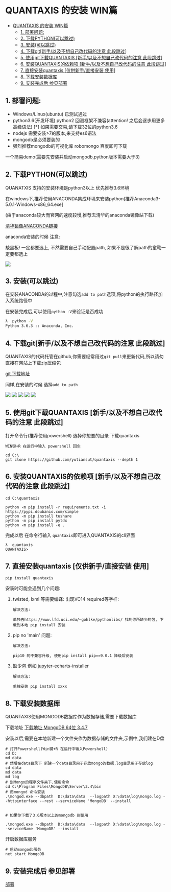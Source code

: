 # QUANTAXIS 的安装 WIN篇
<!-- TOC -->

- [QUANTAXIS 的安装 WIN篇](#quantaxis-的安装-win篇)
    - [1. 部署问题:](#1-部署问题)
    - [2. 下载PYTHON(可以跳过)](#2-下载python可以跳过)
    - [3. 安装(可以跳过)](#3-安装可以跳过)
    - [4. 下载git[新手/以及不想自己改代码的注意 此段跳过]](#4-下载git新手以及不想自己改代码的注意-此段跳过)
    - [5. 使用git下载QUANTAXIS [新手/以及不想自己改代码的注意 此段跳过]](#5-使用git下载quantaxis-新手以及不想自己改代码的注意-此段跳过)
    - [6. 安装QUANTAXIS的依赖项 [新手/以及不想自己改代码的注意 此段跳过]](#6-安装quantaxis的依赖项-新手以及不想自己改代码的注意-此段跳过)
    - [7. 直接安装quantaxis [仅供新手/直接安装 使用]](#7-直接安装quantaxis-仅供新手直接安装-使用)
    - [8. 下载安装数据库](#8-下载安装数据库)
    - [9. 安装完成后 参见部署](#9-安装完成后-参见部署)

<!-- /TOC -->
##  1. 部署问题:

- Windows/Linux(ubuntu) 已测试通过
- python3.6(开发环境) python2 回测框架不兼容(attention! 之后会逐步用更多高级语法)   [*] 如果需要交易,请下载32位的python3.6
- nodejs 需要安装>7的版本,来支持es6语法
- mongodb是必须要装的
- 强烈推荐mongodb的可视化库  robomongo 百度即可下载

一个简易demo(需要先安装并启动mongodb,python版本需要大于3)





##  2. 下载PYTHON(可以跳过)

QUANATXIS 支持的安装环境是python3以上 优先推荐3.6环境

在windows下,推荐使用ANACONDA集成环境来安装python[推荐Anaconda3-5.0.1-Windows-x86_64.exe]

(由于anaconda较大而官网的速度较慢,推荐去清华的anaconda镜像站下载)

[清华镜像ANACONDA链接](https://mirrors.tuna.tsinghua.edu.cn/anaconda/archive/)


anaconda安装的时候 注意:

敲黑板! 一定都要选上, 不然需要自己手动配置path, 如果不是很了解path的童靴一定要都选上

![](http://pic.yutiansut.com/anaconda_install_win.png)

##  3. 安装(可以跳过)

在安装ANACONDA的过程中,注意勾选```add to path```选项,将python的执行路径加入系统路径中

在安装完成后,可以使用```python -V```来验证是否成功

```bash
λ  python -V
Python 3.6.3 :: Anaconda, Inc.
```

##  4. 下载git[新手/以及不想自己改代码的注意 此段跳过]

QUANTAXIS的代码托管在github,你需要经常用过```git pull```来更新代码,所以请勿直接在网站上下载zip压缩包

[git 下载地址](https://pc.qq.com/search.html#!keyword=git)

同样,在安装的时候 选择```add to path```

![](http://pic.yutiansut.com/git1.png)
![](http://pic.yutiansut.com/git2.png)
![](http://pic.yutiansut.com/git3.png)
![](http://pic.yutiansut.com/git4.png)
![](http://pic.yutiansut.com/git5.png)

##  5. 使用git下载QUANTAXIS [新手/以及不想自己改代码的注意 此段跳过]

打开命令行(推荐使用powershell) 选择你想要的目录 下载quantaxis


``` 
WIN键+R 在运行中输入 powershell 回车

cd C:\
git clone https://github.com/yutiansut/quantaxis --depth 1 
```

##  6. 安装QUANTAXIS的依赖项 [新手/以及不想自己改代码的注意 此段跳过]

```
cd C:\quantaxis

python -m pip install -r requirements.txt -i https://pypi.doubanio.com/simple
python -m pip install tushare
python -m pip install pytdx
python -m pip install -e . 
```

完成以后 在命令行输入 ```quantaxis```即可进入QUANTAXIS的cli界面

```
λ  quantaxis
QUANTAXIS>
```


## 7. 直接安装quantaxis [仅供新手/直接安装 使用]


```
pip install quantaxis
```


安装时可能会遇到几个问题:


1. twisted, lxml 等需要编译:  出现VC14 required等字样:


    ```
    解决方法:

    单独去https://www.lfd.uci.edu/~gohlke/pythonlibs/ 找到你所缺少的包, 下载到本地 pip install 安装

    ```

2. pip no 'main' 问题:


    ```
    解决方法:

    pip10 的不兼容升级, 使用pip install pip==9.0.1 降级后安装
    ```

3. 缺少包 例如 jupyter-echarts-installer

    ```
    解决方法:

    单独安装 pip install xxxx
    ```






##  8. 下载安装数据库

QUANTAXIS使用MONGODB数据库作为数据存储,需要下载数据库

下载地址
[下载地址 MongoDB 64位 3.4.7](https://www.mongodb.com/dr/fastdl.mongodb.org/win32/mongodb-win32-x86_64-2008plus-ssl-3.4.7-signed.msi)

安装以后,需要在本地新建一个文件夹作为数据存储的文件夹,示例中,我们建在D盘

```
# 打开Powershell(Win键+R 在运行中输入Powershell)
cd D:
md data
# 然后在data目录下 新建一个data目录用于存放mongo的数据,log目录用于存放log
cd data
md data
md log
# 到Mongo的程序文件夹下,使用命令
cd C:\Program Files\MongoDB\Server\3.4\bin
# 用mongod 命令安装
.\mongod.exe --dbpath  D:\data\data  --logpath D:\data\log\mongo.log --httpinterface --rest --serviceName 'MongoDB' --install


# 如果你下载了3.6版本以上的mongodb 则使用

.\mongod.exe --dbpath  D:\data\data  --logpath D:\data\log\mongo.log --serviceName 'MongoDB' --install
```

开启数据库服务

```
# 启动mongodb服务
net start MongoDB
```


##  9. 安装完成后 参见部署

[部署](install.md#%E5%90%AF%E5%8A%A8quantaxis-cli-%E5%B9%B6%E8%BF%9B%E8%A1%8C%E6%95%B0%E6%8D%AE%E7%9A%84%E5%88%9D%E5%A7%8B%E5%8C%96%E5%AD%98%E5%82%A8)
